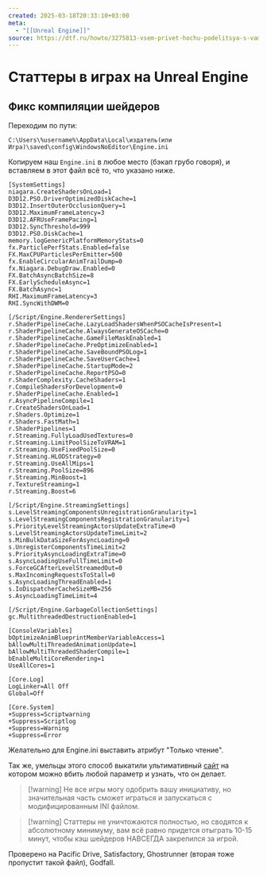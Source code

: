 ```yaml
---
created: 2025-03-18T20:33:10+03:00
meta:
  - "[[Unreal Engine]]"
source: https://dtf.ru/howto/3275813-vsem-privet-hochu-podelitsya-s-vami-kak-chinit-prosto-i-bystro-bolshuyu-chast-ue4-ue5-igr
---
```


# Статтеры в играх на Unreal Engine

## Фикс компиляции шейдеров

Переходим по пути:
```
C:\Users\%username%\AppData\Local\издатель(или Игра)\saved\config\WindowsNoEditor\Engine.ini
```

Копируем наш `Engine.ini` в любое место (бэкап грубо говоря), и вставляем в этот файл всё то, что указано ниже.

```
[SystemSettings]
niagara.CreateShadersOnLoad=1
D3D12.PSO.DriverOptimizedDiskCache=1
D3D12.InsertOuterOcclusionQuery=1
D3D12.MaximumFrameLatency=3
D3D12.AFRUseFramePacing=1
D3D12.SyncThreshold=999
D3D12.PSO.DiskCache=1
memory.logGenericPlatformMemoryStats=0
fx.ParticlePerfStats.Enabled=false
FX.MaxCPUParticlesPerEmitter=500
fx.EnableCircularAnimTrailDump=0
fx.Niagara.DebugDraw.Enabled=0
FX.BatchAsyncBatchSize=8
FX.EarlyScheduleAsync=1
FX.BatchAsync=1
RHI.MaximumFrameLatency=3
RHI.SyncWithDWM=0

[/Script/Engine.RendererSettings]
r.ShaderPipelineCache.LazyLoadShadersWhenPSOCacheIsPresent=1
r.ShaderPipelineCache.AlwaysGenerateOSCache=0
r.ShaderPipelineCache.GameFileMaskEnabled=1
r.ShaderPipelineCache.PreOptimizeEnabled=1
r.ShaderPipelineCache.SaveBoundPSOLog=1
r.ShaderPipelineCache.SaveUserCache=1
r.ShaderPipelineCache.StartupMode=2
r.ShaderPipelineCache.ReportPSO=0
r.ShaderComplexity.CacheShaders=1
r.CompileShadersForDevelopment=0
r.ShaderPipelineCache.Enabled=1
r.AsyncPipelineCompile=1
r.CreateShadersOnLoad=1
r.Shaders.Optimize=1
r.Shaders.FastMath=1
r.ShaderPipelines=1
r.Streaming.FullyLoadUsedTextures=0
r.Streaming.LimitPoolSizeToVRAM=1
r.Streaming.UseFixedPoolSize=0
r.Streaming.HLODStrategy=0
r.Streaming.UseAllMips=1
r.Streaming.PoolSize=896
r.Streaming.MinBoost=1
r.TextureStreaming=1
r.Streaming.Boost=6

[/Script/Engine.StreamingSettings]
s.LevelStreamingComponentsUnregistrationGranularity=1
s.LevelStreamingComponentsRegistrationGranularity=1
s.PriorityLevelStreamingActorsUpdateExtraTime=0
s.LevelStreamingActorsUpdateTimeLimit=2
s.MinBulkDataSizeForAsyncLoading=0
s.UnregisterComponentsTimeLimit=2
s.PriorityAsyncLoadingExtraTime=0
s.AsyncLoadingUseFullTimeLimit=0
s.ForceGCAfterLevelStreamedOut=0
s.MaxIncomingRequestsToStall=0
s.AsyncLoadingThreadEnabled=1
s.IoDispatcherCacheSizeMB=256
s.AsyncLoadingTimeLimit=4

[/Script/Engine.GarbageCollectionSettings]
gc.MultithreadedDestructionEnabled=1

[ConsoleVariables]
bOptimizeAnimBlueprintMemberVariableAccess=1
bAllowMultiThreadedAnimationUpdate=1
bAllowMultiThreadedShaderCompile=1
bEnableMultiCoreRendering=1
UseAllCores=1

[Core.Log]
LogLinker=All Off
Global=Off

[Core.System]
+Suppress=Scriptwarning
+Suppress=Scriptlog
+Suppress=Warning
+Suppress=Error
```

Желательно для Engine.ini выставить атрибут "Только чтение".

Так же, умельцы этого способ выкатили ультимативный [сайт](https://api.dtf.ru/v2.8/redirect?to=https%3A%2F%2Fxhybred.github.io%2FUE5-Console-Variables%2F&postId=3275813)
на котором можно вбить любой параметр и узнать, что он делает.

>[!warning] Не все игры могу одобрить вашу инициативу, но значительная часть сможет играться и запускаться с модифицированным INI файлом.

>[!warning] Статтеры не уничтожаются полностью, но сводятся к абсолютному минимуму, вам всё равно придется отыграть 10-15 минут, чтобы кэш шейдеров НАВСЕГДА закрепился за игрой.

Проверено на Pacific Drive, Satisfactory, Ghostrunner (вторая тоже пропустит такой файл), Godfall.
